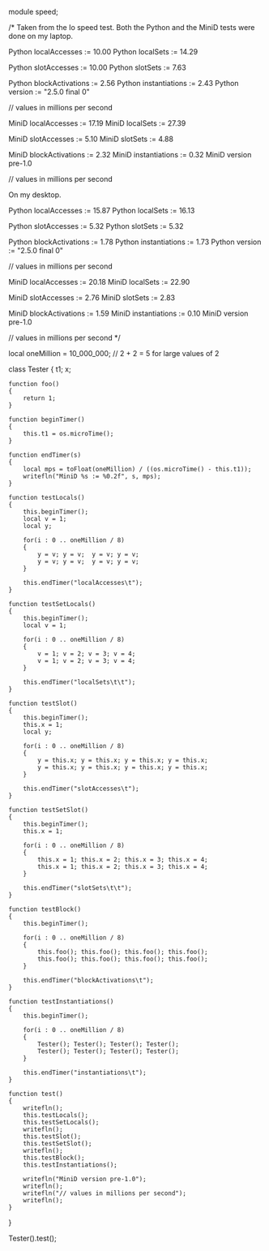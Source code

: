 module speed;

/*
Taken from the Io speed test.
Both the Python and the MiniD tests were done on my laptop.

Python localAccesses       := 10.00
Python localSets           := 14.29

Python slotAccesses        := 10.00
Python slotSets            := 7.63

Python blockActivations    := 2.56
Python instantiations      := 2.43
Python version := "2.5.0 final 0"

// values in millions per second

MiniD localAccesses      := 17.19
MiniD localSets          := 27.39

MiniD slotAccesses       := 5.10
MiniD slotSets           := 4.88

MiniD blockActivations   := 2.32
MiniD instantiations     := 0.32
MiniD version pre-1.0

// values in millions per second

On my desktop.

Python localAccesses       := 15.87
Python localSets           := 16.13

Python slotAccesses        := 5.32
Python slotSets            := 5.32

Python blockActivations    := 1.78
Python instantiations      := 1.73
Python version := "2.5.0 final 0"

// values in millions per second

MiniD localAccesses      := 20.18
MiniD localSets          := 22.90

MiniD slotAccesses       := 2.76
MiniD slotSets           := 2.83

MiniD blockActivations   := 1.59
MiniD instantiations     := 0.10
MiniD version pre-1.0

// values in millions per second
*/

local oneMillion = 10_000_000; // 2 + 2 = 5 for large values of 2

class Tester
{
	t1;
	x;

	function foo()
	{
		return 1;
	}

	function beginTimer()
	{
		this.t1 = os.microTime();
	}

	function endTimer(s)
	{
		local mps = toFloat(oneMillion) / ((os.microTime() - this.t1));
		writefln("MiniD %s := %0.2f", s, mps);
	}
	
	function testLocals()
	{
		this.beginTimer();
		local v = 1;
		local y;

		for(i : 0 .. oneMillion / 8)
		{
			y = v; y = v;  y = v; y = v;
			y = v; y = v;  y = v; y = v;
		}

		this.endTimer("localAccesses\t");
	}

	function testSetLocals()
	{
		this.beginTimer();
		local v = 1;

		for(i : 0 .. oneMillion / 8)
		{
			v = 1; v = 2; v = 3; v = 4;
			v = 1; v = 2; v = 3; v = 4;
		}

		this.endTimer("localSets\t\t");
	}

	function testSlot()
	{
		this.beginTimer();
		this.x = 1;
		local y;

		for(i : 0 .. oneMillion / 8)
		{
			y = this.x; y = this.x; y = this.x; y = this.x;
			y = this.x; y = this.x; y = this.x; y = this.x;
		}

		this.endTimer("slotAccesses\t");
	}

	function testSetSlot()
	{
		this.beginTimer();
		this.x = 1;

		for(i : 0 .. oneMillion / 8)
		{
			this.x = 1; this.x = 2; this.x = 3; this.x = 4;
			this.x = 1; this.x = 2; this.x = 3; this.x = 4;
		}

		this.endTimer("slotSets\t\t");
	}

	function testBlock()
	{
		this.beginTimer();

		for(i : 0 .. oneMillion / 8)
		{
			this.foo(); this.foo(); this.foo(); this.foo();
			this.foo(); this.foo(); this.foo(); this.foo();
		}

		this.endTimer("blockActivations\t");
	}

	function testInstantiations()
	{
		this.beginTimer();

		for(i : 0 .. oneMillion / 8)
		{
			Tester(); Tester(); Tester(); Tester();
			Tester(); Tester(); Tester(); Tester();
		}

		this.endTimer("instantiations\t");
	}

	function test()
	{
		writefln();
		this.testLocals();
		this.testSetLocals();
		writefln();
		this.testSlot();
		this.testSetSlot();
		writefln();
		this.testBlock();
		this.testInstantiations();

		writefln("MiniD version pre-1.0");
		writefln();
		writefln("// values in millions per second");
		writefln();
	}
}

Tester().test();
